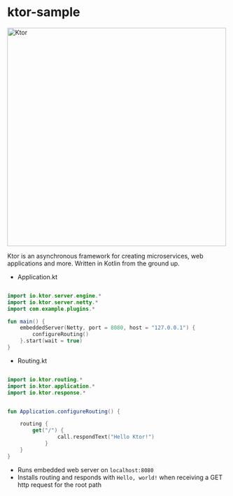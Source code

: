 # ktor-sample

<img src="https://repository-images.githubusercontent.com/40136600/f3f5fd00-c59e-11e9-8284-cb297d193133" alt="Ktor" width="500" style="max-width:100%;">

Ktor is an asynchronous framework for creating microservices, web applications and more. Written in Kotlin from the ground up.


- Application.kt

```kotlin

import io.ktor.server.engine.*
import io.ktor.server.netty.*
import com.example.plugins.*

fun main() {
    embeddedServer(Netty, port = 8080, host = "127.0.0.1") {
        configureRouting()
    }.start(wait = true)
}


```


- Routing.kt

```kotlin

import io.ktor.routing.*
import io.ktor.application.*
import io.ktor.response.*


fun Application.configureRouting() {

    routing {
        get("/") {
                call.respondText("Hello Ktor!")
            }
    }
}

```

* Runs embedded web server on `localhost:8080`
* Installs routing and responds with `Hello, world!` when receiving a GET http request for the root path


